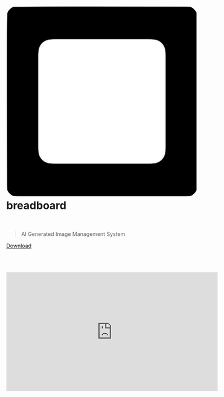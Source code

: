 
<h1><img src="icon.png"> breadboard</h1>

<br>

> AI Generated Image Management System

<a href="https://github.com/cocktailpeanut/breadboard" class='inverse btn'><i class="fa-brands fa-github"></i></a>
<a href="https://twitter.com/cocktailpeanut" class='inverse btn'><i class="fa-brands fa-twitter"></i></a>
<a href="https://discord.gg/6MJ6MQScnX" class='inverse btn'><i class="fa-brands fa-discord"></i></a>
<a href="#/?id=download" class='btn'>Download</a>

<br><br>

<div class='videoWrapper'>
  <iframe width="560" height="315" src="https://www.youtube.com/embed/VcqfHCZYHHo" title="YouTube video player" frameborder="0" allow="accelerometer; autoplay; clipboard-write; encrypted-media; gyroscope; picture-in-picture" allowfullscreen></iframe>
</div>

